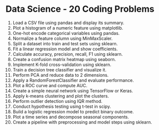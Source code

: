 # Data Science - 20 Coding Problems

1. Load a CSV file using pandas and display its summary.
2. Plot a histogram of a numeric feature using matplotlib.
3. One-hot encode categorical variables using pandas.
4. Normalize a feature column using MinMaxScaler.
5. Split a dataset into train and test sets using sklearn.
6. Fit a linear regression model and show coefficients.
7. Calculate accuracy, precision, recall, F1 using sklearn.
8. Create a confusion matrix heatmap using seaborn.
9. Implement K-fold cross-validation using sklearn.
10. Train a decision tree classifier and visualize it.
11. Perform PCA and reduce data to 2 dimensions.
12. Apply a RandomForestClassifier and evaluate performance.
13. Plot a ROC curve and compute AUC.
14. Create a simple neural network using TensorFlow or Keras.
15. Apply k-means clustering and plot the clusters.
16. Perform outlier detection using IQR method.
17. Conduct hypothesis testing using t-test in scipy.
18. Build a logistic regression model to predict binary outcome.
19. Plot a time series and decompose seasonal components.
20. Create a pipeline with preprocessing and model steps using sklearn.